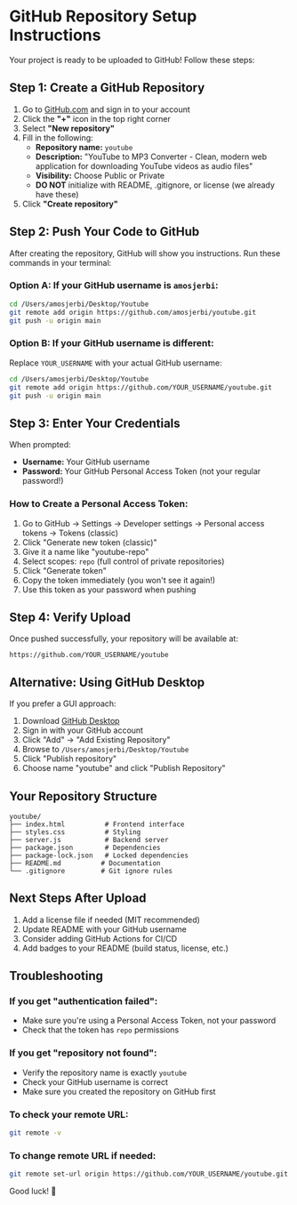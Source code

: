 # GitHub Repository Setup Instructions

Your project is ready to be uploaded to GitHub! Follow these steps:

## Step 1: Create a GitHub Repository

1. Go to [GitHub.com](https://github.com) and sign in to your account
2. Click the **"+"** icon in the top right corner
3. Select **"New repository"**
4. Fill in the following:
   - **Repository name:** `youtube`
   - **Description:** "YouTube to MP3 Converter - Clean, modern web application for downloading YouTube videos as audio files"
   - **Visibility:** Choose Public or Private
   - **DO NOT** initialize with README, .gitignore, or license (we already have these)
5. Click **"Create repository"**

## Step 2: Push Your Code to GitHub

After creating the repository, GitHub will show you instructions. Run these commands in your terminal:

### Option A: If your GitHub username is `amosjerbi`:
```bash
cd /Users/amosjerbi/Desktop/Youtube
git remote add origin https://github.com/amosjerbi/youtube.git
git push -u origin main
```

### Option B: If your GitHub username is different:
Replace `YOUR_USERNAME` with your actual GitHub username:
```bash
cd /Users/amosjerbi/Desktop/Youtube
git remote add origin https://github.com/YOUR_USERNAME/youtube.git
git push -u origin main
```

## Step 3: Enter Your Credentials

When prompted:
- **Username:** Your GitHub username
- **Password:** Your GitHub Personal Access Token (not your regular password!)

### How to Create a Personal Access Token:
1. Go to GitHub → Settings → Developer settings → Personal access tokens → Tokens (classic)
2. Click "Generate new token (classic)"
3. Give it a name like "youtube-repo"
4. Select scopes: `repo` (full control of private repositories)
5. Click "Generate token"
6. Copy the token immediately (you won't see it again!)
7. Use this token as your password when pushing

## Step 4: Verify Upload

Once pushed successfully, your repository will be available at:
```
https://github.com/YOUR_USERNAME/youtube
```

## Alternative: Using GitHub Desktop

If you prefer a GUI approach:
1. Download [GitHub Desktop](https://desktop.github.com/)
2. Sign in with your GitHub account
3. Click "Add" → "Add Existing Repository"
4. Browse to `/Users/amosjerbi/Desktop/Youtube`
5. Click "Publish repository"
6. Choose name "youtube" and click "Publish Repository"

## Your Repository Structure

```
youtube/
├── index.html          # Frontend interface
├── styles.css          # Styling
├── server.js           # Backend server
├── package.json        # Dependencies
├── package-lock.json   # Locked dependencies
├── README.md          # Documentation
└── .gitignore         # Git ignore rules
```

## Next Steps After Upload

1. Add a license file if needed (MIT recommended)
2. Update README with your GitHub username
3. Consider adding GitHub Actions for CI/CD
4. Add badges to your README (build status, license, etc.)

## Troubleshooting

### If you get "authentication failed":
- Make sure you're using a Personal Access Token, not your password
- Check that the token has `repo` permissions

### If you get "repository not found":
- Verify the repository name is exactly `youtube`
- Check your GitHub username is correct
- Make sure you created the repository on GitHub first

### To check your remote URL:
```bash
git remote -v
```

### To change remote URL if needed:
```bash
git remote set-url origin https://github.com/YOUR_USERNAME/youtube.git
```

Good luck! 🎉
